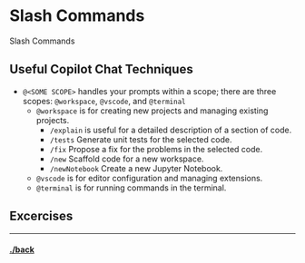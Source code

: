 # Slash Commands
Slash Commands


## Useful Copilot Chat Techniques
- `@<SOME SCOPE>` handles your prompts within a scope; there are three scopes: `@workspace`, `@vscode`, and `@terminal`
    - `@workspace` is for creating new projects and managing existing projects.
        - `/explain` is useful for a detailed description of a section of code.
        - `/tests` Generate unit tests for the selected code.
        - `/fix` Propose a fix for the problems in the selected code.
        - `/new` Scaffold code for a new workspace.
        - `/newNotebook` Create a new Jupyter Notebook.
    - `@vscode` is for editor configuration and managing extensions.
    - `@terminal` is for running commands in the terminal.


## Excercises



---

#### [./back](./README.md)
